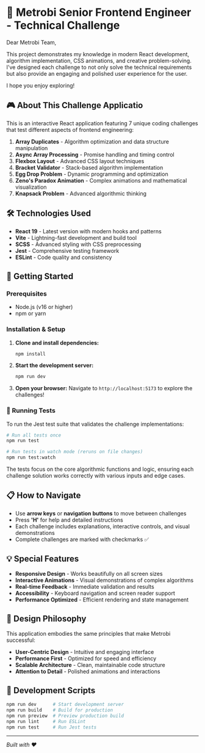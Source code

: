 # 🚀 Metrobi Senior Frontend Engineer - Technical Challenge

Dear Metrobi Team,

This project demonstrates my knowledge in modern React development, algorithm implementation, CSS animations, and creative problem-solving. I've designed each challenge to not only solve the technical requirements but also provide an engaging and polished user experience for the user.

I hope you enjoy exploring!

## 🎮 About This Challenge Applicatio

This is an interactive React application featuring 7 unique coding challenges that test different aspects of frontend engineering:

1. **Array Duplicates** - Algorithm optimization and data structure manipulation
2. **Async Array Processing** - Promise handling and timing control
3. **Flexbox Layout** - Advanced CSS layout techniques
4. **Bracket Validator** - Stack-based algorithm implementation
5. **Egg Drop Problem** - Dynamic programming and optimization
6. **Zeno's Paradox Animation** - Complex animations and mathematical visualization
7. **Knapsack Problem** - Advanced algorithmic thinking

## 🛠️ Technologies Used

- **React 19** - Latest version with modern hooks and patterns
- **Vite** - Lightning-fast development and build tool
- **SCSS** - Advanced styling with CSS preprocessing
- **Jest** - Comprehensive testing framework
- **ESLint** - Code quality and consistency

## 🚀 Getting Started

### Prerequisites

- Node.js (v16 or higher)
- npm or yarn

### Installation & Setup

1. **Clone and install dependencies:**

   ```bash
   npm install
   ```

2. **Start the development server:**

   ```bash
   npm run dev
   ```

3. **Open your browser:**
   Navigate to `http://localhost:5173` to explore the challenges!

### 🧪 Running Tests

To run the Jest test suite that validates the challenge implementations:

```bash
# Run all tests once
npm run test

# Run tests in watch mode (reruns on file changes)
npm run test:watch
```

The tests focus on the core algorithmic functions and logic, ensuring each challenge solution works correctly with various inputs and edge cases.

## 📋 How to Navigate

- Use **arrow keys** or **navigation buttons** to move between challenges
- Press **'H'** for help and detailed instructions
- Each challenge includes explanations, interactive controls, and visual demonstrations
- Complete challenges are marked with checkmarks ✅

## 💡 Special Features

- **Responsive Design** - Works beautifully on all screen sizes
- **Interactive Animations** - Visual demonstrations of complex algorithms
- **Real-time Feedback** - Immediate validation and results
- **Accessibility** - Keyboard navigation and screen reader support
- **Performance Optimized** - Efficient rendering and state management

## 🎨 Design Philosophy

This application embodies the same principles that make Metrobi successful:

- **User-Centric Design** - Intuitive and engaging interface
- **Performance First** - Optimized for speed and efficiency
- **Scalable Architecture** - Clean, maintainable code structure
- **Attention to Detail** - Polished animations and interactions

## 🔧 Development Scripts

```bash
npm run dev      # Start development server
npm run build    # Build for production
npm run preview  # Preview production build
npm run lint     # Run ESLint
npm run test     # Run Jest tests
```

---

_Built with ❤️_
